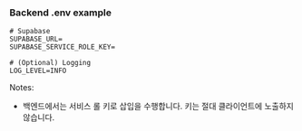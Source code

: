 ### Backend .env example

```
# Supabase
SUPABASE_URL=
SUPABASE_SERVICE_ROLE_KEY=

# (Optional) Logging
LOG_LEVEL=INFO
```

Notes:
- 백엔드에서는 서비스 롤 키로 삽입을 수행합니다. 키는 절대 클라이언트에 노출하지 않습니다.

